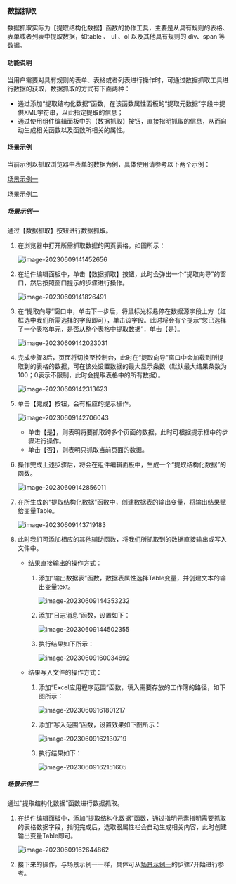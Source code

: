 ### 数据抓取

数据抓取实际为【提取结构化数据】函数的协作工具，主要是从具有规则的表格、表单或者列表中提取数据，如table 、 ul 、ol 以及其他具有规则的 div、span 等数据。

#### 功能说明<span id="功能说明"></span>

当用户需要对具有规则的表单、表格或者列表进行操作时，可通过数据抓取工具进行数据的获取，数据抓取的方式有下面两种：

- 通过添加“提取结构化数据”函数，在该函数属性面板的“提取元数据”字段中提供XML字符串，以此指定提取的信息；
- 通过使用组件编辑面板中的【数据抓取】按钮，直接指明抓取的信息，从而自动生成相关函数以及函数所相关的属性。

#### 场景示例<span id="场景示例"></span>

当前示例以抓取浏览器中表单的数据为例，具体使用请参考以下两个示例：

[场景示例一](#场景示例一)

[场景示例二](#场景示例二)

##### 场景示例一

通过【数据抓取】按钮进行数据抓取。

1. 在浏览器中打开所需抓取数据的网页表格，如图所示：

   ![image-20230609141452656](data_crawling.assets/image-20230609141452656.png)

2. 在组件编辑面板中，单击【数据抓取】按钮，此时会弹出一个“提取向导”的窗口，然后按照窗口提示的步骤进行操作。

   ![image-20230609141826491](data_crawling.assets/image-20230609141826491.png)

3. 在“提取向导”窗口中，单击下一步后，将鼠标光标悬停在数据源字段上方（红框选中我们所需选择的字段即可），单击该字段。此时将会有个提示“您已选择了一个表格单元，是否从整个表格中提取数据”，单击【是】。

   ![image-20230609142023031](data_crawling.assets/image-20230609142023031.png)

4. 完成步骤3后，页面将切换至控制台，此时在“提取向导”窗口中会加载到所提取到的表格的数据，可在该处设置数据的最大显示条数（默认最大结果条数为100；0表示不限制，此时会提取表格中的所有数据）。

   ![image-20230609142313623](data_crawling.assets/image-20230609142313623.png)

5. 单击【完成】按钮，会有相应的提示操作。

   ![image-20230609142706043](data_crawling.assets/image-20230609142706043.png)

   - 单击【是】，则表明将要抓取跨多个页面的数据，此时可根据提示框中的步骤进行操作。
   - 单击【否】，则表明只抓取当前页面的数据。

6. 操作完成上述步骤后，将会在组件编辑面板中，生成一个“提取结构化数据”的函数。

   ![image-20230609142856011](data_crawling.assets/image-20230609142856011.png)

7. 在所生成的“提取结构化数据”函数中，创建数据表的输出变量，将输出结果赋给变量Table。<span id="步骤7"></span>

   ![image-20230609143719183](data_crawling.assets/image-20230609143719183.png)

8. 此时我们可添加相应的其他辅助函数，将我们所抓取到的数据直接输出或写入文件中。

   - 结果直接输出的操作方式：

     1. 添加“输出数据表”函数，数据表属性选择Table变量，并创建文本的输出变量text。

        ![image-20230609144353232](data_crawling.assets/image-20230609144353232.png)

     2. 添加“日志消息”函数，设置如下：

        ![image-20230609144502355](data_crawling.assets/image-20230609144502355.png)

     3. 执行结果如下所示：

        ![image-20230609160034692](data_crawling.assets/image-20230609160034692.png)

   - 结果写入文件的操作方式：

     1. 添加“Excel应用程序范围”函数，填入需要存放的工作簿的路径，如下图所示：

        ![image-20230609161801217](data_crawling.assets/image-20230609161801217.png)

     2. 添加“写入范围”函数，设置效果如下图所示：

        ![image-20230609162130719](data_crawling.assets/image-20230609162130719.png)

     3. 执行结果如下：

        ![image-20230609162151605](data_crawling.assets/image-20230609162151605.png)

##### 场景示例二

通过“提取结构化数据”函数进行数据抓取。

1. 在组件编辑面板中，添加“提取结构化数据”函数，通过指明元素指明需要抓取的表格数据字段，指明完成后，选取器属性栏会自动生成相关内容，此时创建输出变量Table即可。

   ![image-20230609162644862](data_crawling.assets/image-20230609162644862.png)

2. 接下来的操作，与场景示例一一样，具体可从[场景示例一](#步骤7)的步骤7开始进行参考。







